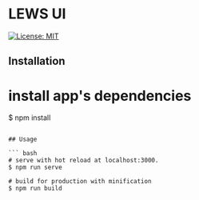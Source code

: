 # LEWS UI

[![License: MIT](https://img.shields.io/badge/License-MIT-yellow.svg)](https://opensource.org/licenses/MIT)


## Installation

# install app's dependencies
$ npm install
```

## Usage

``` bash
# serve with hot reload at localhost:3000.
$ npm run serve

# build for production with minification
$ npm run build
```

